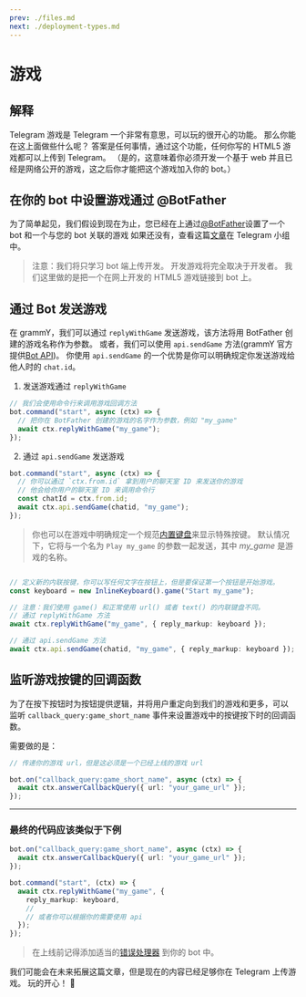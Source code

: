 ```yaml
---
prev: ./files.md
next: ./deployment-types.md
---
```


# 游戏

## 解释

Telegram 游戏是 Telegram 一个非常有意思，可以玩的很开心的功能。
那么你能在这上面做些什么呢？
答案是任何事情，通过这个功能，任何你写的 HTML5 游戏都可以上传到 Telegram。
（是的，这意味着你必须开发一个基于 web 并且已经是网络公开的游戏，这之后你才能把这个游戏加入你的 bot。）

## 在你的 bot 中设置游戏通过 @BotFather


为了简单起见，我们假设到现在为止，您已经在上通过[@BotFather](https://t.me/BotFather)设置了一个 bot 和一个与您的 bot 关联的游戏
如果还没有，查看这篇[文章](https://core.telegram.org/bots/games)在 Telegram 小组中。


> 注意：我们将只学习 bot 端上传开发。
> 开发游戏将完全取决于开发者。
> 我们这里做的是把一个在网上开发的 HTML5 游戏链接到 bot 上。

## 通过 Bot 发送游戏

在 grammY，我们可以通过 `replyWithGame` 发送游戏，该方法将用 BotFather 创建的游戏名称作为参数。
或者，我们可以使用 `api.sendGame` 方法(grammY 官方提供[Bot API](https://core.telegram.org/bots/api))。
你使用 `api.sendGame` 的一个优势是你可以明确规定你发送游戏给他人时的 `chat.id`。  

1.  发送游戏通过 `replyWithGame`

   ```ts
   // 我们会使用命令行来调用游戏回调方法
   bot.command("start", async (ctx) => {
     // 把你在 BotFather 创建的游戏的名字作为参数，例如 "my_game"
     await ctx.replyWithGame("my_game");
   });
   ```

2.  通过 `api.sendGame` 发送游戏

   ```ts
   bot.command("start", async (ctx) => {
     // 你可以通过 `ctx.from.id` 拿到用户的聊天室 ID 来发送你的游戏
     // 他会给你用户的聊天室 ID 来调用命令行
     const chatId = ctx.from.id;
     await ctx.api.sendGame(chatid, "my_game");
   });
   ```

> 你也可以在游戏中明确规定一个规范[内置键盘](/zh/plugins/keyboard.md#inline-keyboards)来显示特殊按键。
> 默认情况下，它将与一个名为 `Play my_game` 的参数一起发送，其中 _my_game_ 是游戏的名称。

```ts

// 定义新的内联按键，你可以写任何文字在按钮上，但是要保证第一个按钮是开始游戏。
const keyboard = new InlineKeyboard().game("Start my_game");

// 注意：我们使用 game() 和正常使用 url() 或者 text() 的内联键盘不同。
// 通过 replyWithGame 方法
await ctx.replyWithGame("my_game", { reply_markup: keyboard });

// 通过 api.sendGame 方法
await ctx.api.sendGame(chatid, "my_game", { reply_markup: keyboard });
```

## 监听游戏按键的回调函数

为了在按下按钮时为按钮提供逻辑，并将用户重定向到我们的游戏和更多，可以
监听 `callback_query:game_short_name` 事件来设置游戏中的按键按下时的回调函数。

需要做的是：

```ts
// 传递你的游戏 url，但是这必须是一个已经上线的游戏 url

bot.on("callback_query:game_short_name", async (ctx) => {
  await ctx.answerCallbackQuery({ url: "your_game_url" });
});
```

---

### 最终的代码应该类似于下例
```ts
bot.on("callback_query:game_short_name", async (ctx) => {
  await ctx.answerCallbackQuery({ url: "your_game_url" });
});

bot.command("start", (ctx) => {
  await ctx.replyWithGame("my_game", {
    reply_markup: keyboard,
    //
    // 或者你可以根据你的需要使用 api
  });
});
```

> 在上线前记得添加适当的[错误处理器](/zh/guide/errors.md) 到你的 bot 中。

我们可能会在未来拓展这篇文章，但是现在的内容已经足够你在 Telegram 上传游戏。
玩的开心！ :space_invader:

